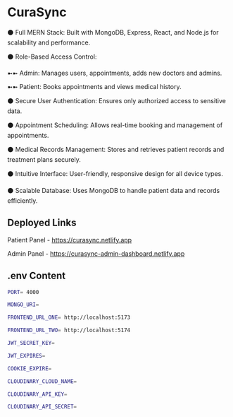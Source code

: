 # CuraSync

⚫ Full MERN Stack: Built with MongoDB, Express, React, and Node.js for scalability and performance.

⚫ Role-Based Access Control:

➼➼ Admin: Manages users, appointments, adds new doctors and admins.

➼➼ Patient: Books appointments and views medical history.

⚫ Secure User Authentication: Ensures only authorized access to sensitive data.

⚫ Appointment Scheduling: Allows real-time booking and management of appointments.

⚫ Medical Records Management: Stores and retrieves patient records and treatment plans securely.

⚫ Intuitive Interface: User-friendly, responsive design for all device types.

⚫ Scalable Database: Uses MongoDB to handle patient data and records efficiently.


## Deployed Links

Patient Panel - https://curasync.netlify.app

Admin Panel - https://curasync-admin-dashboard.netlify.app



## .env Content

```bash
PORT= 4000

MONGO_URI=

FRONTEND_URL_ONE= http://localhost:5173

FRONTEND_URL_TWO= http://localhost:5174

JWT_SECRET_KEY=

JWT_EXPIRES=

COOKIE_EXPIRE=

CLOUDINARY_CLOUD_NAME=

CLOUDINARY_API_KEY=

CLOUDINARY_API_SECRET=
```
